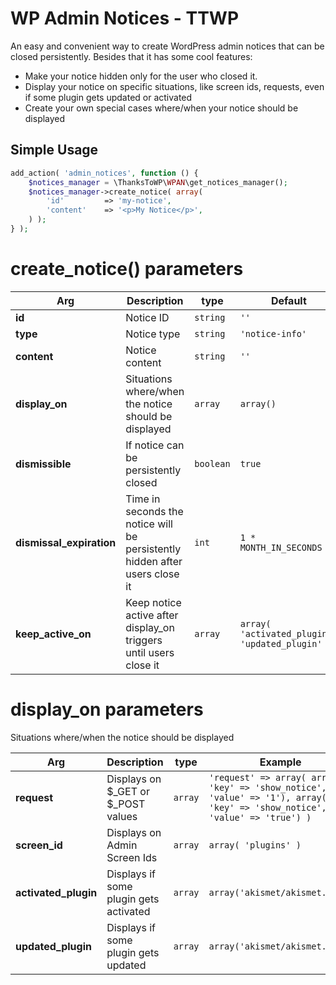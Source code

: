 # WP Admin Notices - TTWP
An easy and convenient way to create WordPress admin notices that can be closed persistently. Besides that it has some cool features:
* Make your notice hidden only for the user who closed it.
* Display your notice on specific situations, like screen ids, requests, even if some plugin gets updated or activated
* Create your own special cases where/when your notice should be displayed

## Simple Usage

```php
add_action( 'admin_notices', function () {
	$notices_manager = \ThanksToWP\WPAN\get_notices_manager();
	$notices_manager->create_notice( array(
		'id'         => 'my-notice',
		'content'    => '<p>My Notice</p>',		
	) );
} );
```

# create_notice() parameters

|Arg                |Description                    |type    |Default          |              
|----------------|-------------------------------|--------|---------------------------|
|**id**| Notice ID            |`string`              |`''`
|**type**| Notice type          |`string`              |`'notice-info'`
|**content**|Notice content   |`string`              |`''` 
|**display_on**|Situations where/when the notice should be displayed| `array` | `array()` 
|**dismissible**|If notice can be persistently closed   |`boolean`              |`true`|
|**dismissal_expiration**|Time in seconds the notice will be persistently hidden after users close it| `int` | `1 * MONTH_IN_SECONDS`
|**keep_active_on**|Keep notice active after display_on triggers until users close it| `array` | `array( 'activated_plugin', 'updated_plugin' )`

# display_on parameters
Situations where/when the notice should be displayed

|Arg                |Description                    |type    |Example |               
|----------------|-------------------------------|--------|---------------------------|
|**request**| Displays on $_GET or $_POST values            |`array`              |`'request' => array( array( 'key' => 'show_notice', 'value' => '1'), array( 'key' => 'show_notice', 'value' => 'true') )`|
|**screen_id**| Displays on Admin Screen Ids            |`array`              |`array( 'plugins' )`|
|**activated_plugin**| Displays if some plugin gets activated            |`array`              |`array('akismet/akismet.php')`|
|**updated_plugin**| Displays if some plugin gets updated|`array`              |`array('akismet/akismet.php')`|

